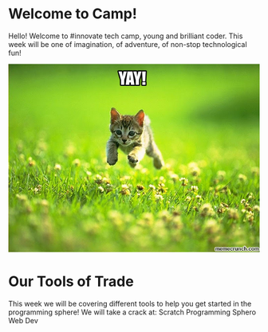 # Welcome to Camp!

Hello! Welcome to #innovate tech camp, young and brilliant coder. This week will be one of imagination, of adventure, of non-stop technological fun! 

![alt text](https://github.com/vrlong1/playground-V94MXSqR/blob/master/yaycat.jpg)

# Our Tools of Trade
This week we will be covering different tools to help you get started in the programming sphere! We will take a crack at:
Scratch Programming
Sphero
Web Dev
